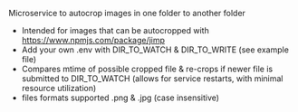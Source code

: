 Microservice to autocrop images in one folder to another folder
- Intended for images that can be autocropped with https://www.npmjs.com/package/jimp
- Add your own .env with DIR_TO_WATCH & DIR_TO_WRITE (see example file)
- Compares mtime of possible cropped file & re-crops if newer file is submitted to DIR_TO_WATCH (allows for service restarts, with minimal resource utilization)
- files formats supported .png & .jpg (case insensitive)